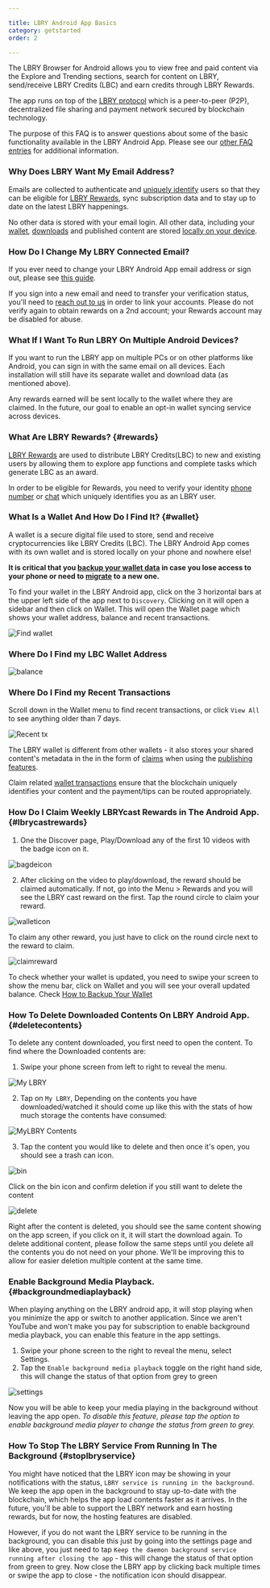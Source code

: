 ```yaml
---

title: LBRY Android App Basics
category: getstarted
order: 2

---
```


The LBRY Browser for Android allows you to view free and paid content via the Explore and Trending sections, search for content on LBRY,  send/receive LBRY Credits (LBC) and earn credits through LBRY Rewards.

The app runs on top of the [LBRY protocol](https://lbry.io/faq/what-is-lbry) which is a peer-to-peer (P2P), decentralized file sharing and payment network secured by blockchain technology. 

The purpose of this FAQ is to answer questions about some of the basic functionality available in the LBRY Android App. Please see our [other FAQ entries](https://lbry.io/faq) for additional information.

### Why Does LBRY Want My Email Address?

Emails are collected to authenticate and [uniquely identify](https://lbry.io/faq/phone) users so that they can be eligible for [LBRY Rewards](#rewards), sync subscription data and to stay up to date on the latest LBRY happenings.

No other data is stored with your email login. All other data, including your [wallet](#wallet), [downloads](#data) and published content are stored [locally on your device](https//lbry.io/faq/lbry-directories#android).

### How Do I Change My LBRY Connected Email?

If you ever need to change your LBRY Android App email address or sign out, please see [this guide](https://lbry.io/faq/how-to-change-email#android).

If you sign into a new email and need to transfer your verification status, you'll need to [reach out to us](mailto:help@lbryio) in order to link your accounts. Please do not verify again to obtain rewards on a 2nd account; your Rewards account may be disabled for abuse.

### What If I Want To Run LBRY On Multiple Android Devices?

If you want to run the LBRY app on multiple PCs or on other platforms like Android, you can sign in with the same email on all devices. Each installation will still have its separate wallet and download data (as mentioned above).

Any rewards earned will be sent locally to the wallet where they are claimed. In the future, our goal to enable an opt-in wallet syncing service across devices. 

### What Are LBRY Rewards? {#rewards}

[LBRY Rewards](https://lbry.io/faq/rewards) are used to distribute LBRY Credits(LBC) to new and existing users by allowing them to explore app functions and complete tasks which generate LBC as an award.

In order to be eligible for Rewards, you need to verify your identity [phone number](https://lbry.io/faq/phone) or [chat](https://chat.lbry.io) which uniquely identifies you as an LBRY user.

### What Is a Wallet And How Do I Find It? {#wallet}

A wallet is a secure digital file used to store, send and receive cryptocurrencies like LBRY Credits (LBC). 
The LBRY Android App comes with its own wallet and is stored locally on your phone and nowhere else!

**It is critical that you [backup your wallet data](https://lbry.io/faq/how-to-backup-wallet#android) in case you lose access to your phone or need to [migrate](https://lbry.io/faq/backup-data) to a new one.**

To find your wallet in the LBRY Android app, click on the 3 horizontal bars at the upper left side of the app next to `Discovery`. Clicking on it will open a sidebar and then click on Wallet. This will open the Wallet page which shows your wallet address, balance and recent transactions.

![Find wallet](https://spee.ch/b3535b68750ad69c48566cb028c67d323d1fdeb9/walli.jpg)

### Where Do I Find my LBC Wallet Address

![balance](https://spee.ch/e7f125b643e30f8bac2d8c4657bc14874a60e25e/WALLETADD1.jpg)

### Where Do I Find my Recent Transactions
Scroll down in the Wallet menu to find recent transactions, or click `View All` to see anything older than 7 days. 

![Recent tx](https://spee.ch/daa89fcca6411ad2505cdc6e092fcaf4f22f4802/recent1.jpg)

The LBRY wallet is different from other wallets - it also stores your shared content's metadata in the in the form of [claims](https://lbry.io/faq/naming) when using the [publishing features](https://lbry.io/faq/how-to-publish).

Claim related [wallet transactions](https://lbry.io/faq/transaction-types) ensure that the blockchain uniquely identifies your content and the payment/tips can be routed appropriately.

### How Do I Claim Weekly LBRYcast Rewards in The Android App. {#lbrycastrewards}

1. One the Discover page, Play/Download any of the first 10 videos with the badge icon on it.

![bagdeicon](https://spee.ch/4176685c4fd51d31f623430d6ac17e9949ecab39/badge.jpg)

2. After clicking on the video to play/download, the reward should be claimed automatically. If not, go into the Menu > Rewards and you will see the LBRY cast reward on the first. Tap the round circle to claim your reward. 

![walleticon](https://spee.ch/beceef63dbf682cd1ed1ebdbee9b1845de10959b/swipe.gif)

To claim any other reward, you just have to click on the round circle next to the reward to claim.

![claimreward](https://spee.ch/d706d5965b7befa4b1de02e71739ff5c948071c0/claim.jpg)

To check whether your wallet is updated, you need to swipe your screen to show the menu bar, click on Wallet and you will see your overall updated balance. Check [How to Backup Your Wallet](https://lbry.io/faq/how-to-backup-wallet)

### How To Delete Downloaded Contents On LBRY Android App. {#deletecontents}

To delete any content downloaded, you first need to open the content.
To find where the Downloaded contents are:

1. Swipe your phone screen from left to right to reveal the menu.

![My LBRY](https://spee.ch/6467e4d3ce5a151f92c481bdd527ba9a44ee5954/myLBRY.jpg)

2. Tap on `My LBRY`, Depending on the contents you have downloaded/watched it should come up like this with the stats of how much
storage the contents have consumed:

![MyLBRY Contents](https://spee.ch/8e067e5f5e65b97e77f9dc2f526f2a3196ec88ad/mylin.jpg)

3. Tap the content you would like to delete and then once it's open, you should see a trash can icon.

![bin](https://spee.ch/424e2150c7d03231c966634ba6307b019b6654e6/delete.jpg)

Click on the bin icon and confirm deletion if you still want to delete the content

![delete](https://spee.ch/7411547d0aea6da1b0c765151c4ffd0e30b2c9fd/delete1.jpg)

Right after the content is deleted, you should see the same content showing on the app screen, if you click on it, it will start the download again.
To delete additional content, please follow the same steps until you delete all the contents you do not need on your phone. We'll be improving this to allow for easier deletion multiple content at the same time. 

### Enable Background Media Playback. {#backgroundmediaplayback}

When playing anything on the LBRY android app, it will stop playing when you minimize the app or switch to another application. Since we aren't YouTube and won't make you pay for subscription to enable background media playback, you can enable this feature in the app settings.

1. Swipe your phone screen to the right to reveal the menu, select Settings.
2. Tap the `Enable background media playback` toggle on the right hand side, this will change the status of that option from grey to green

![settings](https://spee.ch/6169bbad4908bee2378f09a7ea048b981a79ebe5/enable.jpg)

Now you will be able to keep your media playing in the background without leaving the app open.
*To disable this feature, please tap the option to enable background media player to change the status from green to grey.*

### How To Stop The LBRY Service From Running In The Background {#stoplbryservice}

You might have noticed that the LBRY icon may be showing in your notifications with the status, `LBRY service is running in the background`. We keep the app open in the background to stay up-to-date with the blockchain, which helps the app load contents faster as it arrives. In the future, you'll be able to support the LBRY network and earn hosting rewards, but for now, the hosting features are disabled.

However, if you do not want the LBRY service to be running in the background, you can disable this just by going into the settings page and like above, you just need to tap `Keep the daemon background service running after closing the app` - this will change the status of that option from green to grey. Now close the LBRY app by clicking back multiple times or swipe the app to close - the notification icon should disappear.

